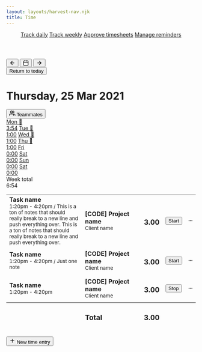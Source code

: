 ```yaml
---
layout: layouts/harvest-nav.njk
title: Time
---
```


<header id="top-nav">
  <nav>
    <a href="#" class="is-active">Track daily</a>
    <a href="#">Track weekly</a>
    <a href="#">Approve timesheets</a>
    <a href="#">Manage reminders</a>
  </nav>
</header>

<main class="medium">
  <!-- <h1 class="mb-16">Timesheet: <span class="text-400">Thursday, 25 Mar 2021</span></h1> -->

  <div class="flex justify-space-between">
    <div class="flex">
      <div class="button-group">
        <button class="button button-icon">
          <svg xmlns="http://www.w3.org/2000/svg" width="16" height="16" viewBox="0 0 24 24" fill="none" stroke="currentColor" stroke-width="2" stroke-linecap="round" stroke-linejoin="round" class="feather feather-arrow-left"><line x1="19" y1="12" x2="5" y2="12"></line><polyline points="12 19 5 12 12 5"></polyline></svg>
        </button>
        <button class="button button-icon">
          <svg xmlns="http://www.w3.org/2000/svg" width="16" height="16" viewBox="0 0 24 24" fill="none" stroke="currentColor" stroke-width="2" stroke-linecap="round" stroke-linejoin="round" class="feather feather-calendar"><rect x="3" y="4" width="18" height="18" rx="2" ry="2"></rect><line x1="16" y1="2" x2="16" y2="6"></line><line x1="8" y1="2" x2="8" y2="6"></line><line x1="3" y1="10" x2="21" y2="10"></line></svg>
        </button>
        <button class="button button-icon">
          <svg xmlns="http://www.w3.org/2000/svg" width="16" height="16" viewBox="0 0 24 24" fill="none" stroke="currentColor" stroke-width="2" stroke-linecap="round" stroke-linejoin="round" class="feather feather-arrow-right"><line x1="5" y1="12" x2="19" y2="12"></line><polyline points="12 5 19 12 12 19"></polyline></svg>
        </button>
      </div>
      <button class="button">Return to today</button>
      <h1 class="ml-8">Thursday, 25 Mar 2021</h1>
    </div>
    <div class="flex">
      <button class="button">
        <svg xmlns="http://www.w3.org/2000/svg" width="16" height="16" viewBox="0 0 24 24" fill="none" stroke="currentColor" stroke-width="2" stroke-linecap="round" stroke-linejoin="round" class="feather feather-users"><path d="M17 21v-2a4 4 0 0 0-4-4H5a4 4 0 0 0-4 4v2"></path><circle cx="9" cy="7" r="4"></circle><path d="M23 21v-2a4 4 0 0 0-3-3.87"></path><path d="M16 3.13a4 4 0 0 1 0 7.75"></path></svg>
        Teammates
      </button>
    </div>
  </div>

  <div class="tabs time-tabs mt-16">
    <nav>
      <a href="#">Mon 🎉<br>3:54</a>
      <a href="#">Tue 🎉<br>1:00</a>
      <a href="#">Wed 🎉<br>1:00</a>
      <a href="#" class="is-active">Thu 🎉<br>1:00</a>
      <a href="#">Fri<br>0:00</a>
      <a href="#">Sat<br>0:00</a>
      <a href="#">Sun<br>0:00</a>
      <a href="#">Sat<br>0:00</a>
      <div><span class="nowrap">Week total</span><br>6:54</div>
    </nav>
  </div>

  <div class="table-wrapper">
    <table border="0" class="table time-table" cellpadding="0" cellspacing="0">
      <tbody>
        <tr>
          <td style="width:40%">
            <strong>Task name</strong>
            <br>
            <small>1:20pm - 4:20pm / This is a ton of notes that should really break to a new line and push everything over. This is a ton of notes that should really break to a new line and push everything over.</small>
          </td>
          <td>
            <strong>[CODE] Project name</strong>
            <br>
            <small>Client name</small>
          </td>
          <td class="no-width text-right nowrap">
            <h3>3.00</h3>
          </td>
          <td class="no-width text-right">
            <button class="button">Start</button>
          </td>
          <td class="no-width">
            <a href="/harvest-nav/project-analysis" class="button button-sm">
              <svg xmlns="http://www.w3.org/2000/svg" width="16" height="16" viewBox="0 0 24 24" fill="none" stroke="currentColor" stroke-width="3" stroke-linecap="round" stroke-linejoin="round" class="feather feather-more-horizontal"><circle cx="12" cy="12" r="1"></circle><circle cx="19" cy="12" r="1"></circle><circle cx="5" cy="12" r="1"></circle></svg>
            </a>
          </td>
        </tr>
        <tr>
          <td style="width:40%">
            <strong>Task name</strong>
            <br>
            <small>1:20pm - 4:20pm / Just one note</small>
          </td>
          <td>
            <strong>[CODE] Project name</strong>
            <br>
            <small>Client name</small>
          </td>
          <td class="no-width text-right nowrap">
            <h3>3.00</h3>
          </td>
          <td class="no-width text-right">
            <button class="button">Start</button>
          </td>
          <td class="no-width">
            <a href="/harvest-nav/project-analysis" class="button button-sm">
              <svg xmlns="http://www.w3.org/2000/svg" width="16" height="16" viewBox="0 0 24 24" fill="none" stroke="currentColor" stroke-width="3" stroke-linecap="round" stroke-linejoin="round" class="feather feather-more-horizontal"><circle cx="12" cy="12" r="1"></circle><circle cx="19" cy="12" r="1"></circle><circle cx="5" cy="12" r="1"></circle></svg>
            </a>
          </td>
        </tr>
        <tr class="is-running">
          <td style="width:40%">
            <strong>Task name</strong>
            <br>
            <small>1:20pm - 4:20pm</small>
          </td>
          <td>
            <strong>[CODE] Project name</strong>
            <br>
            <small>Client name</small>
          </td>
          <td class="no-width text-right nowrap">
            <h3>3.00</h3>
          </td>
          <td class="no-width text-right">
            <button class="button running">Stop</button>
          </td>
          <td class="no-width">
            <a href="/harvest-nav/project-analysis" class="button button-sm">
              <svg xmlns="http://www.w3.org/2000/svg" width="16" height="16" viewBox="0 0 24 24" fill="none" stroke="currentColor" stroke-width="3" stroke-linecap="round" stroke-linejoin="round" class="feather feather-more-horizontal"><circle cx="12" cy="12" r="1"></circle><circle cx="19" cy="12" r="1"></circle><circle cx="5" cy="12" r="1"></circle></svg>
            </a>
          </td>
        </tr>
      </tbody>
      <tfoot>
        <tr>
          <td></td>
          <td class="text-right"><h3>Total</h3></td>
          <td class="text-right"><h3>3.00</h3></td>
          <td></td>
          <td></td>
        </tr>
      </tfoot>
    </table>
  </div>

  <button class="button primary">
    <svg xmlns="http://www.w3.org/2000/svg" width="16" height="16" viewBox="0 0 24 24" fill="none" stroke="currentColor" stroke-width="2" stroke-linecap="round" stroke-linejoin="round" class="feather feather-plus"><line x1="12" y1="5" x2="12" y2="19"></line><line x1="5" y1="12" x2="19" y2="12"></line></svg>
    New time entry
  </button>
</main>
